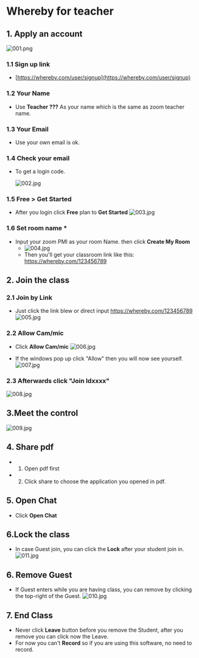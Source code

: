 # Whereby for teacher

## 1. Apply an account

![001.png](https://i.loli.net/2019/09/09/YOUvTEj21SmskXC.jpg)

### 1.1 Sign up link 

- [https://whereby.com/user/signup](https://whereby.com/user/signup)

### 1.2 Your Name

- Use **Teacher ???** As your name which is the same as zoom teacher name.

### 1.3 Your Email

- Use your own email is ok.

### 1.4 Check your email

- To get a login code.
  
  ![002.jpg](https://i.loli.net/2019/09/09/wh58QeWEkR9DAUq.jpg)
  
### 1.5 Free > Get Started

- After you login click **Free** plan to **Get Started**
![003.jpg](https://i.loli.net/2019/09/09/HoblEaKhXfORNTz.jpg)

###  1.6 Set room name *
- Input your zoom PMI as your room Name. then click **Create My Room**
  - ![004.jpg](https://i.loli.net/2019/09/09/N7DFsdGIi2rXQZT.jpg)
  - Then you'll get your classroom link like this: https://whereby.com/123456789



## 2. Join the class

### 2.1 Join by Link

- Just click the link blew or direct input https://whereby.com/123456789
![005.jpg](https://i.loli.net/2019/09/09/j5xODCgAJBIX37Y.jpg)

### 2.2 Allow Cam/mic
- Click **Allow Cam/mic**
![006.jpg](https://i.loli.net/2019/09/09/8g1oXCjiV2tLnyD.jpg)

- If the windows pop up click "Allow" then you will now see yourself.
![007.jpg](https://i.loli.net/2019/09/09/lkvJoOZIwx5pHs4.jpg)

### 2.3 Afterwards click "Join Idxxxx" 
![008.jpg](https://i.loli.net/2019/09/09/QkG9lFX4vamCzpR.jpg)





## 3.Meet the control

![009.jpg](https://i.loli.net/2019/09/09/wq4xcNIRKijykmF.jpg)



## 4. Share pdf

- 1. Open pdf first

- 2. Click share to choose the application you opened in pdf.



## 5. Open Chat

- Click **Open Chat**

## 6.Lock the class

- In case Guest join, you can click the **Lock** after your student join in.
![011.jpg](https://i.loli.net/2019/09/09/26JHlueVqrtQhka.jpg)

## 6. Remove Guest

- If Guest enters while you are having class, you can remove by clicking the top-right of the Guest.
![010.jpg](https://i.loli.net/2019/09/09/h8uLefvEFGPmwsM.jpg)

## 7. End Class

- Never click **Leave** button before you remove the Student, after you remove you can click now the Leave.
- For now you can't **Record** so if you are using this software, no need to record.


